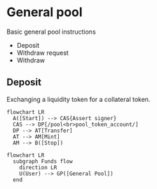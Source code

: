 # General pool
Basic general pool instructions
- Deposit
- Withdraw request
- Withdraw

## Deposit
Exchanging a liquidity token for a collateral token.
```mermaid
flowchart LR
  A([Start]) --> CAS{Assert signer}
  CAS --> DP[/pool<br>pool_token_account/]
  DP --> AT[Transfer]
  AT --> AM[Mint]
  AM --> B([Stop])
```
```mermaid
flowchart LR
  subgraph Funds flow
    direction LR
    U(User) --> GP([General Pool])
  end
```

